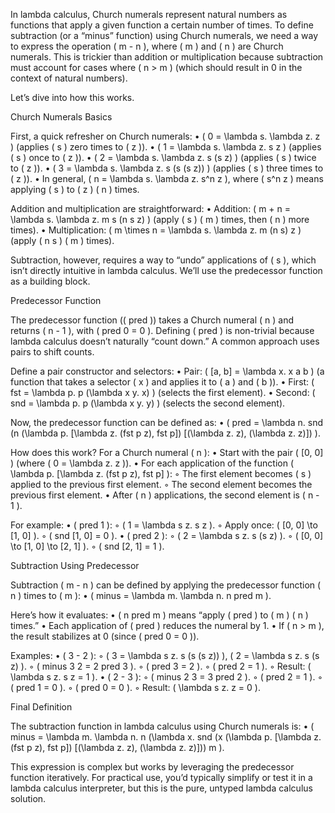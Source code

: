 In lambda calculus, Church numerals represent natural numbers as functions that apply a given function a certain number of times. To define subtraction (or a “minus” function) using Church numerals, we need a way to express the operation ( m - n ), where ( m ) and ( n ) are Church numerals. This is trickier than addition or multiplication because subtraction must account for cases where ( n > m ) (which should result in 0 in the context of natural numbers).

Let’s dive into how this works.

Church Numerals Basics

First, a quick refresher on Church numerals:
	•	( 0 = \lambda s. \lambda z. z ) (applies ( s ) zero times to ( z )).
	•	( 1 = \lambda s. \lambda z. s z ) (applies ( s ) once to ( z )).
	•	( 2 = \lambda s. \lambda z. s (s z) ) (applies ( s ) twice to ( z )).
	•	( 3 = \lambda s. \lambda z. s (s (s z)) ) (applies ( s ) three times to ( z )).
	•	In general, ( n = \lambda s. \lambda z. s^n z ), where ( s^n z ) means applying ( s ) to ( z ) ( n ) times.

Addition and multiplication are straightforward:
	•	Addition: ( m + n = \lambda s. \lambda z. m s (n s z) ) (apply ( s ) ( m ) times, then ( n ) more times).
	•	Multiplication: ( m \times n = \lambda s. \lambda z. m (n s) z ) (apply ( n s ) ( m ) times).

Subtraction, however, requires a way to “undo” applications of ( s ), which isn’t directly intuitive in lambda calculus. We’ll use the predecessor function as a building block.

Predecessor Function

The predecessor function (( pred )) takes a Church numeral ( n ) and returns ( n - 1 ), with ( pred 0 = 0 ). Defining ( pred ) is non-trivial because lambda calculus doesn’t naturally “count down.” A common approach uses pairs to shift counts.

Define a pair constructor and selectors:
	•	Pair: ( [a, b] = \lambda x. x a b ) (a function that takes a selector ( x ) and applies it to ( a ) and ( b )).
	•	First: ( fst = \lambda p. p (\lambda x y. x) ) (selects the first element).
	•	Second: ( snd = \lambda p. p (\lambda x y. y) ) (selects the second element).

Now, the predecessor function can be defined as:
	•	( pred = \lambda n. snd (n (\lambda p. [\lambda z. (fst p z), fst p]) [(\lambda z. z), (\lambda z. z)]) ).

How does this work? For a Church numeral ( n ):
	•	Start with the pair ( [0, 0] ) (where ( 0 = \lambda z. z )).
	•	For each application of the function ( \lambda p. [\lambda z. (fst p z), fst p] ):
	◦	The first element becomes ( s ) applied to the previous first element.
	◦	The second element becomes the previous first element.
	•	After ( n ) applications, the second element is ( n - 1 ).

For example:
	•	( pred 1 ):
	◦	( 1 = \lambda s z. s z ).
	◦	Apply once: ( [0, 0] \to [1, 0] ).
	◦	( snd [1, 0] = 0 ).
	•	( pred 2 ):
	◦	( 2 = \lambda s z. s (s z) ).
	◦	( [0, 0] \to [1, 0] \to [2, 1] ).
	◦	( snd [2, 1] = 1 ).

Subtraction Using Predecessor

Subtraction ( m - n ) can be defined by applying the predecessor function ( n ) times to ( m ):
	•	( minus = \lambda m. \lambda n. n pred m ).

Here’s how it evaluates:
	•	( n pred m ) means “apply ( pred ) to ( m ) ( n ) times.”
	•	Each application of ( pred ) reduces the numeral by 1.
	•	If ( n > m ), the result stabilizes at 0 (since ( pred 0 = 0 )).

Examples:
	•	( 3 - 2 ):
	◦	( 3 = \lambda s z. s (s (s z)) ), ( 2 = \lambda s z. s (s z) ).
	◦	( minus 3 2 = 2 pred 3 ).
	◦	( pred 3 = 2 ).
	◦	( pred 2 = 1 ).
	◦	Result: ( \lambda s z. s z = 1 ).
	•	( 2 - 3 ):
	◦	( minus 2 3 = 3 pred 2 ).
	◦	( pred 2 = 1 ).
	◦	( pred 1 = 0 ).
	◦	( pred 0 = 0 ).
	◦	Result: ( \lambda s z. z = 0 ).

Final Definition

The subtraction function in lambda calculus using Church numerals is:
	•	( minus = \lambda m. \lambda n. n (\lambda x. snd (x (\lambda p. [\lambda z. (fst p z), fst p]) [(\lambda z. z), (\lambda z. z)])) m ).

This expression is complex but works by leveraging the predecessor function iteratively. For practical use, you’d typically simplify or test it in a lambda calculus interpreter, but this is the pure, untyped lambda calculus solution.

